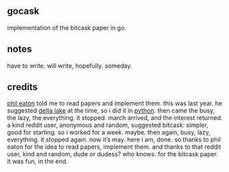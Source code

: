 ## gocask
implementation of the bitcask paper in go.

## notes
have to write. will write, hopefully. someday.

## credits
[phil eaton](https://eatonphil.com/) told me to read papers and implement them. this was last year. he suggested [delta lake](https://www.vldb.org/pvldb/vol13/p3411-armbrust.pdf) at the time, so i did it in [python](https://github.com/itsknk/pydl). then came the busy, the lazy, the everything. it stopped. march arrived, and the interest returned. a kind reddit user, anonymous and random, suggested bitcask: simpler, good for starting. so i worked for a week. maybe. then again, busy, lazy, everything. it stopped again. now it’s may. here i am, done. so thanks to phil eaton for the idea to read papers, implement them. and thanks to that reddit user, kind and random, dude or dudess? who knows. for the bitcask paper. it was fun, in the end.